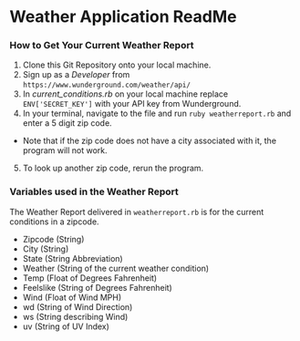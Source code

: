 # Weather Application ReadMe

### How to Get Your Current Weather Report
1. Clone this Git Repository onto your local machine.
2. Sign up as a *Developer* from `https://www.wunderground.com/weather/api/`
3. In *current_conditions.rb* on your local machine replace `ENV['SECRET_KEY']` with your API key from Wunderground.
4. In your terminal, navigate to the file and run `ruby weatherreport.rb` and enter a 5 digit zip code.
* Note that if the zip code does not have a city associated with it, the program will not work.
5. To look up another zip code, rerun the program.

### Variables used in the Weather Report
The Weather Report delivered in `weatherreport.rb` is for the current conditions in a zipcode.
* Zipcode (String)
* City (String)
* State (String Abbreviation)
* Weather (String of the current weather condition)
* Temp (Float of Degrees Fahrenheit)
* Feelslike (String of Degrees Fahrenheit)
* Wind (Float of Wind MPH)
* wd (String of Wind Direction)
* ws (String describing Wind)
* uv (String of UV Index)
